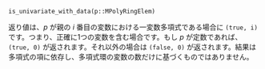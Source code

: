 ```
is_univariate_with_data(p::MPolyRingElem)
```

返り値は、$p$ が親の $i$ 番目の変数における一変数多項式である場合に `(true, i)` です。つまり、正確に1つの変数を含む場合です。もし $p$ が定数であれば、`(true, 0)` が返されます。それ以外の場合は `(false, 0)` が返されます。結果は多項式の項に依存し、多項式環の変数の数だけに基づくものではありません。

